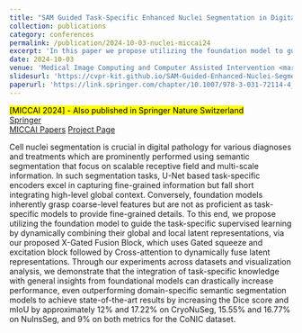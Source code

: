 ```yaml
---
title: "SAM Guided Task-Specific Enhanced Nuclei Segmentation in Digital Pathology"
collection: publications
category: conferences
permalink: /publication/2024-10-03-nuclei-miccai24
excerpt: 'In this paper we propose utilizing the foundation model to guide the task-specific supervised learning by dynamically combining their global and local latent representations, via our proposed X-Gated Fusion Block, which uses Gated squeeze and excitation block followed by Cross-attention to dynamically fuse latent representations.'
date: 2024-10-03
venue: 'Medical Image Computing and Computer Assisted Intervention <mark>[MICCAI]</mark>'
slidesurl: 'https://cvpr-kit.github.io/SAM-Guided-Enhanced-Nuclei-Segmentation/'
paperurl: 'https://link.springer.com/chapter/10.1007/978-3-031-72114-4_52'
---
```

<mark>[MICCAI 2024] - Also published in Springer Nature Switzerland</mark>  
<a href="https://link.springer.com/chapter/10.1007/978-3-031-72114-4_52">Springer</a>  
<a href="https://papers.miccai.org/miccai-2024/666-Paper3533.html">MICCAI Papers</a>
<a href="https://cvpr-kit.github.io/SAM-Guided-Enhanced-Nuclei-Segmentation/">Project Page</a>

Cell nuclei segmentation is crucial in digital pathology for various diagnoses and treatments which are prominently performed using semantic segmentation that focus on scalable receptive field and multi-scale information. In such segmentation tasks, U-Net based task-specific encoders excel in capturing fine-grained information but fall short integrating high-level global context. Conversely, foundation models inherently grasp coarse-level features but are not as proficient as task-specific models to provide fine-grained details. To this end, we propose utilizing the foundation model to guide the task-specific supervised learning by dynamically combining their global and local latent representations, via our proposed X-Gated Fusion Block, which uses Gated squeeze and excitation block followed by Cross-attention to dynamically fuse latent representations. Through our experiments across datasets and visualization analysis, we demonstrate that the integration of task-specific knowledge with general insights from foundational models can drastically increase performance, even outperforming domain-specific semantic segmentation models to achieve state-of-the-art results by increasing the Dice score and mIoU by approximately 12% and 17.22% on CryoNuSeg, 15.55% and 16.77% on NuInsSeg, and 9% on both metrics for the CoNIC dataset. 